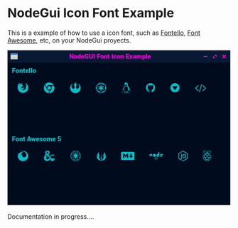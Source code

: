 # NodeGui Icon Font Example

This is a example of how to use a icon font, such as [Fontello](http://fontello.com/), [Font Awesome](https://fontawesome.com), etc, on your NodeGui proyects.

![Screenshoot](screenshot.png)

Documentation in progress....